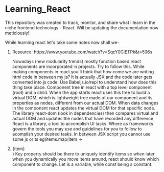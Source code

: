 # Learning_React
This repository was created to track, monitor, and share what I learn in the niche frontend technology - React.
Will be updating the documentation now meticlously!


While learning react let's take some notes now shall we- 

1. Resource: https://www.youtube.com/watch?v=SqcY0GlETPk&t=506s
   
   Nowadays (new modularity trends) mostly function based react components are incorporated in projects. Try to follow this.
   While making components in react you'll think that how come we are writing html code in between my js? It is actually JSX and the code later gets converted into js code.
   Use Babeljs.io/repl to understand how does this thing take place.
   Component tree in react with a top level component (root) and a child. When the app starts react uses this tree to build a virtual DOM, which is lightweight tree made of our component and its properties as nodes, different from our actual DOM. When data changes in the component react updates the virtual DOM for that specific node. The library react-dom (look in dependencies) then compares virtual and actual DOM and updates the nodes that have recorded any difference.
   React is a library, a tool to accomplish UI tasks. Where as frameworks govern the tools you may use and guidelines for you to follow to acomplish your desired tasks.
   In between JSX script you cannot use some js or ts eg(items.map(item => <li>{item}</li>)
   Key property should be there to uniquely identify items so when later when you dynamically you move items around, react should know which component to change.
   Let is a variable, while const being a constant.
